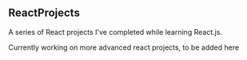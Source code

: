 ## ReactProjects

A series of React projects I've completed while learning React.js.

Currently working on more advanced react projects, to be added here
